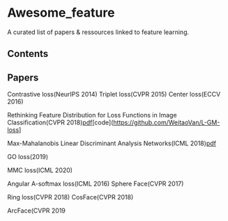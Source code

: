 # Awesome_feature
A curated list of papers & ressources linked to feature learning.


## Contents



## Papers 

Contrastive loss(NeurIPS 2014)
Triplet loss(CVPR 2015)
Center loss(ECCV 2016)

Rethinking Feature Distribution for Loss Functions in Image Classification(CVPR 2018)[pdf](https://arxiv.org/pdf/1803.02988.pdf)[code](https://github.com/WeitaoVan/L-GM-loss]

Max-Mahalanobis Linear Discriminant Analysis Networks(ICML 2018)[pdf](https://arxiv.org/pdf/1802.09308.pdf)

GO loss(2019)

MMC loss(ICML 2020)

Angular
A-softmax loss(ICML 2016)
Sphere Face(CVPR 2017)

Ring loss(CVPR 2018)
CosFace(CVPR 2018)

ArcFace(CVPR 2019
